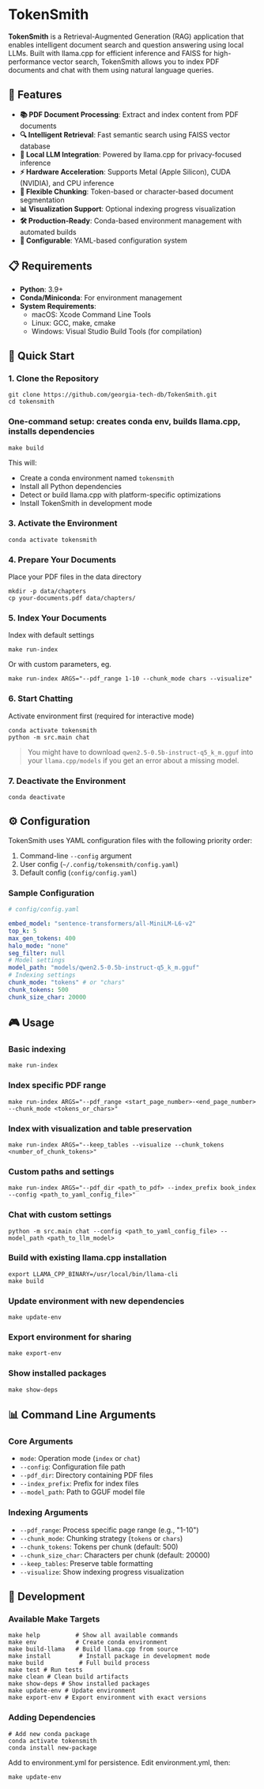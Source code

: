 # TokenSmith

**TokenSmith** is a Retrieval-Augmented Generation (RAG) application that enables intelligent document search and question answering using local LLMs. Built with llama.cpp for efficient inference and FAISS for high-performance vector search, TokenSmith allows you to index PDF documents and chat with them using natural language queries.

## 🚀 Features

- **📚 PDF Document Processing**: Extract and index content from PDF documents
- **🔍 Intelligent Retrieval**: Fast semantic search using FAISS vector database
- **🤖 Local LLM Integration**: Powered by llama.cpp for privacy-focused inference
- **⚡ Hardware Acceleration**: Supports Metal (Apple Silicon), CUDA (NVIDIA), and CPU inference
- **🎯 Flexible Chunking**: Token-based or character-based document segmentation
- **📊 Visualization Support**: Optional indexing progress visualization
- **🛠️ Production-Ready**: Conda-based environment management with automated builds
- **🔧 Configurable**: YAML-based configuration system

## 📋 Requirements

- **Python**: 3.9+ 
- **Conda/Miniconda**: For environment management
- **System Requirements**:
  - macOS: Xcode Command Line Tools
  - Linux: GCC, make, cmake
  - Windows: Visual Studio Build Tools (for compilation)

## 🚀 Quick Start

### 1. Clone the Repository
```shell
git clone https://github.com/georgia-tech-db/TokenSmith.git
cd tokensmith
```

### One-command setup: creates conda env, builds llama.cpp, installs dependencies
```shell
make build
```
This will:
- Create a conda environment named `tokensmith`
- Install all Python dependencies
- Detect or build llama.cpp with platform-specific optimizations
- Install TokenSmith in development mode

### 3. Activate the Environment
```shell
conda activate tokensmith
```

### 4. Prepare Your Documents
Place your PDF files in the data directory
```shell
mkdir -p data/chapters
cp your-documents.pdf data/chapters/
```

### 5. Index Your Documents
Index with default settings
```shell
make run-index
```
Or with custom parameters, eg.
```shell
make run-index ARGS="--pdf_range 1-10 --chunk_mode chars --visualize"
```

### 6. Start Chatting
Activate environment first (required for interactive mode)
```shell
conda activate tokensmith
python -m src.main chat
```

> You might have to download `qwen2.5-0.5b-instruct-q5_k_m.gguf` into your `llama.cpp/models` if you get an error about a missing model.

### 7. Deactivate the Environment
```shell
conda deactivate
```

## ⚙️ Configuration

TokenSmith uses YAML configuration files with the following priority order:

1. Command-line `--config` argument
2. User config (`~/.config/tokensmith/config.yaml`)
3. Default config (`config/config.yaml`)

### Sample Configuration
```yaml
# config/config.yaml

embed_model: "sentence-transformers/all-MiniLM-L6-v2"
top_k: 5
max_gen_tokens: 400
halo_mode: "none"
seg_filter: null
# Model settings
model_path: "models/qwen2.5-0.5b-instruct-q5_k_m.gguf"
# Indexing settings
chunk_mode: "tokens" # or "chars"
chunk_tokens: 500
chunk_size_char: 20000
```

## 🎮 Usage

### Basic indexing
```shell
make run-index
```

### Index specific PDF range
```shell
make run-index ARGS="--pdf_range <start_page_number>-<end_page_number> --chunk_mode <tokens_or_chars>"
```

### Index with visualization and table preservation
```shell
make run-index ARGS="--keep_tables --visualize --chunk_tokens <number_of_chunk_tokens>"
```

### Custom paths and settings
```shell
make run-index ARGS="--pdf_dir <path_to_pdf> --index_prefix book_index --config <path_to_yaml_config_file>"
```

### Chat with custom settings
```shell
python -m src.main chat --config <path_to_yaml_config_file> --model_path <path_to_llm_model>
```

### Build with existing llama.cpp installation
```shell
export LLAMA_CPP_BINARY=/usr/local/bin/llama-cli
make build
```

### Update environment with new dependencies
```shell
make update-env
```

### Export environment for sharing
```shell
make export-env
```

### Show installed packages
```shell
make show-deps
```


## 📊 Command Line Arguments

### Core Arguments
- `mode`: Operation mode (`index` or `chat`)
- `--config`: Configuration file path
- `--pdf_dir`: Directory containing PDF files
- `--index_prefix`: Prefix for index files
- `--model_path`: Path to GGUF model file

### Indexing Arguments
- `--pdf_range`: Process specific page range (e.g., "1-10")
- `--chunk_mode`: Chunking strategy (`tokens` or `chars`)
- `--chunk_tokens`: Tokens per chunk (default: 500)
- `--chunk_size_char`: Characters per chunk (default: 20000)
- `--keep_tables`: Preserve table formatting
- `--visualize`: Show indexing progress visualization

## 🔨 Development

### Available Make Targets
```shell
make help          # Show all available commands
make env           # Create conda environment
make build-llama   # Build llama.cpp from source
make install        # Install package in development mode
make build          # Full build process
make test # Run tests
make clean # Clean build artifacts
make show-deps # Show installed packages
make update-env # Update environment
make export-env # Export environment with exact versions
```

### Adding Dependencies
```shell
# Add new conda package
conda activate tokensmith
conda install new-package
```
Add to environment.yml for persistence. Edit environment.yml, then:
```shell
make update-env
```

